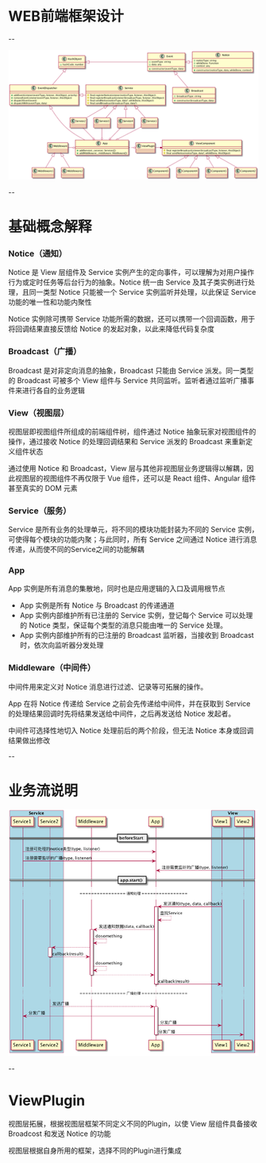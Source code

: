 # WEB前端框架设计

--

![](./doc/uml/ClassDefination.png)

--

# 基础概念解释

### Notice（通知）

Notice 是 View 层组件及 Service 实例产生的定向事件，可以理解为对用户操作行为或定时任务等后台行为的抽象。Notice 统一由 Service 及其子类实例进行处理，且同一类型 Notice 只能被一个 Service 实例监听并处理，以此保证 Service 功能的唯一性和功能内聚性

Notice 实例除可携带 Service 功能所需的数据，还可以携带一个回调函数，用于将回调结果直接反馈给 Notice 的发起对象，以此来降低代码复杂度

### Broadcast（广播）

Broadcast 是对非定向消息的抽象，Broadcast 只能由 Service 派发。同一类型的 Broadcast 可被多个 View 组件与 Service 共同监听。监听者通过监听广播事件来进行各自的业务逻辑

### View（视图层）

视图层即视图组件所组成的前端组件树，组件通过 Notice 抽象玩家对视图组件的操作，通过接收 Notice 的处理回调结果和 Service 派发的 Broadcast 来重新定义组件状态

通过使用 Notice 和 Broadcast，View 层与其他非视图层业务逻辑得以解耦，因此视图层的视图组件不再仅限于 Vue 组件，还可以是 React 组件、Angular 组件甚至真实的 DOM 元素

### Service（服务）

Service 是所有业务的处理单元，将不同的模块功能封装为不同的 Service 实例，可使得每个模块的功能内聚；与此同时，所有 Service 之间通过 Notice 进行消息传递，从而使不同的Service之间的功能解耦

### App 

App 实例是所有消息的集散地，同时也是应用逻辑的入口及调用根节点

* App 实例是所有 Notice 与 Broadcast 的传递通道
* App 实例内部维护所有已注册的 Service 实例，登记每个 Service 可以处理的 Notice 类型，保证每个类型的消息只能由唯一的 Service 处理。
* App 实例内部维护所有的已注册的 Broadcast 监听器，当接收到 Broadcast 时，依次向监听器分发处理

### Middleware（中间件）

中间件用来定义对 Notice 消息进行过滤、记录等可拓展的操作。

App 在将 Notice 传递给 Service 之前会先传递给中间件，并在获取到 Service 的处理结果回调时先将结果发送给中间件，之后再发送给 Notice 发起者。

中间件可选择性地切入 Notice 处理前后的两个阶段，但无法 Notice 本身或回调结果做出修改

--

# 业务流说明
![](./doc/uml/Notice_Timeline.png)

--

# ViewPlugin

视图层拓展，根据视图层框架不同定义不同的Plugin，以使 View 层组件具备接收 Broadcost 和发送 Notice 的功能

视图层根据自身所用的框架，选择不同的Plugin进行集成

